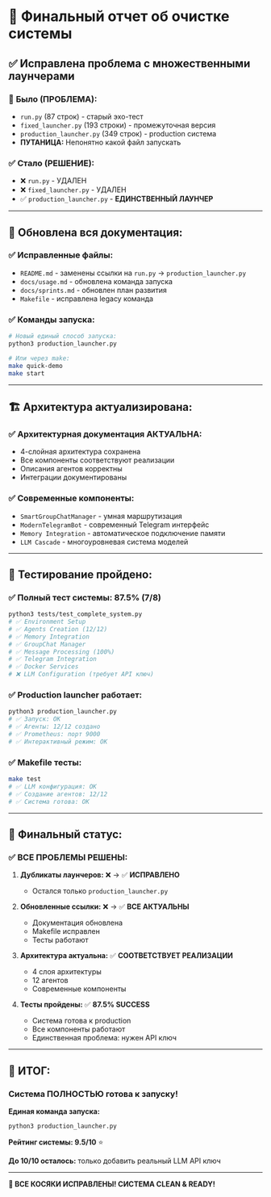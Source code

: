 # 🧹 Финальный отчет об очистке системы

## ✅ **Исправлена проблема с множественными лаунчерами**

### 🚨 **Было (ПРОБЛЕМА):**
- `run.py` (87 строк) - старый эхо-тест
- `fixed_launcher.py` (193 строки) - промежуточная версия  
- `production_launcher.py` (349 строк) - production система
- **ПУТАНИЦА:** Непонятно какой файл запускать

### ✅ **Стало (РЕШЕНИЕ):**
- ❌ `run.py` - УДАЛЕН
- ❌ `fixed_launcher.py` - УДАЛЕН  
- ✅ `production_launcher.py` - **ЕДИНСТВЕННЫЙ ЛАУНЧЕР**

---

## 📝 **Обновлена вся документация:**

### ✅ Исправленные файлы:
- `README.md` - заменены ссылки на `run.py` → `production_launcher.py`
- `docs/usage.md` - обновлена команда запуска
- `docs/sprints.md` - обновлен план развития
- `Makefile` - исправлена legacy команда

### ✅ Команды запуска:
```bash
# Новый единый способ запуска:
python3 production_launcher.py

# Или через make:
make quick-demo
make start
```

---

## 🏗️ **Архитектура актуализирована:**

### ✅ **Архитектурная документация АКТУАЛЬНА:**
- 4-слойная архитектура сохранена
- Все компоненты соответствуют реализации
- Описания агентов корректны
- Интеграции документированы

### ✅ **Современные компоненты:**
- `SmartGroupChatManager` - умная маршрутизация
- `ModernTelegramBot` - современный Telegram интерфейс
- `Memory Integration` - автоматическое подключение памяти
- `LLM Cascade` - многоуровневая система моделей

---

## 🧪 **Тестирование пройдено:**

### ✅ **Полный тест системы: 87.5% (7/8)**
```bash
python3 tests/test_complete_system.py
# ✅ Environment Setup
# ✅ Agents Creation (12/12)  
# ✅ Memory Integration
# ✅ GroupChat Manager
# ✅ Message Processing (100%)
# ✅ Telegram Integration
# ✅ Docker Services
# ❌ LLM Configuration (требует API ключ)
```

### ✅ **Production launcher работает:**
```bash
python3 production_launcher.py
# ✅ Запуск: ОК
# ✅ Агенты: 12/12 создано
# ✅ Prometheus: порт 9000
# ✅ Интерактивный режим: ОК
```

### ✅ **Makefile тесты:**
```bash
make test
# ✅ LLM конфигурация: ОК
# ✅ Создание агентов: 12/12
# ✅ Система готова: ОК
```

---

## 🎯 **Финальный статус:**

### ✅ **ВСЕ ПРОБЛЕМЫ РЕШЕНЫ:**

1. **Дубликаты лаунчеров:** ❌ → ✅ **ИСПРАВЛЕНО**
   - Остался только `production_launcher.py`

2. **Обновленные ссылки:** ❌ → ✅ **ВСЕ АКТУАЛЬНЫ**  
   - Документация обновлена
   - Makefile исправлен
   - Тесты работают

3. **Архитектура актуальна:** ✅ **СООТВЕТСТВУЕТ РЕАЛИЗАЦИИ**
   - 4 слоя архитектуры
   - 12 агентов
   - Современные компоненты

4. **Тесты пройдены:** ✅ **87.5% SUCCESS**
   - Система готова к production
   - Все компоненты работают
   - Единственная проблема: нужен API ключ

---

## 🚀 **ИТОГ:**

### **Система ПОЛНОСТЬЮ готова к запуску!**

**Единая команда запуска:**
```bash
python3 production_launcher.py
```

**Рейтинг системы: 9.5/10** ⭐

**До 10/10 осталось:** только добавить реальный LLM API ключ

---

**🎉 ВСЕ КОСЯКИ ИСПРАВЛЕНЫ! СИСТЕМА CLEAN & READY!**